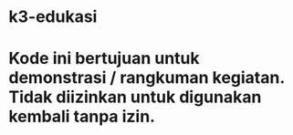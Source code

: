 # k3-edukasi
# Kode ini bertujuan untuk demonstrasi / rangkuman kegiatan. Tidak diizinkan untuk digunakan kembali tanpa izin.
